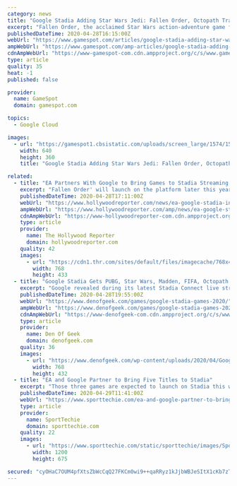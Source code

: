 ```yaml
---
category: news
title: "Google Stadia Adding Star Wars Jedi: Fallen Order, Octopath Traveler, And More Games"
excerpt: "Fallen Order, the acclaimed Star Wars action-adventure game from Respawn. Jedi: Fallen Order hits the service this fall, with installments of Madden NFL and FIFA set to follow in the winter. In addition to the three EA games,"
publishedDateTime: 2020-04-28T16:15:00Z
webUrl: "https://www.gamespot.com/articles/google-stadia-adding-star-wars-jedi-fallen-order-o/1100-6476549/"
ampWebUrl: "https://www.gamespot.com/amp-articles/google-stadia-adding-star-wars-jedi-fallen-order-o/1100-6476549/"
cdnAmpWebUrl: "https://www-gamespot-com.cdn.ampproject.org/c/s/www.gamespot.com/amp-articles/google-stadia-adding-star-wars-jedi-fallen-order-o/1100-6476549/"
type: article
quality: 35
heat: -1
published: false

provider:
  name: GameSpot
  domain: gamespot.com

topics:
  - Google Cloud

images:
  - url: "https://gamespot1.cbsistatic.com/uploads/screen_large/1574/15746725/3604679-star-wars-jedi-fallen-order-review-nologo.jpg"
    width: 640
    height: 360
    title: "Google Stadia Adding Star Wars Jedi: Fallen Order, Octopath Traveler, And More Games"

related:
  - title: "EA Partners With Google to Bring Games to Stadia Streaming Service"
    excerpt: "Fallen Order' will launch on the platform later this year, followed by sports titles from the 'FIFA' and 'Madden NFL' franchises."
    publishedDateTime: 2020-04-28T17:11:00Z
    webUrl: "https://www.hollywoodreporter.com/news/ea-google-stadia-ink-partnership-1292238"
    ampWebUrl: "https://www.hollywoodreporter.com/amp/news/ea-google-stadia-ink-partnership-1292238"
    cdnAmpWebUrl: "https://www-hollywoodreporter-com.cdn.ampproject.org/c/s/www.hollywoodreporter.com/amp/news/ea-google-stadia-ink-partnership-1292238"
    type: article
    provider:
      name: The Hollywood Reporter
      domain: hollywoodreporter.com
    quality: 42
    images:
      - url: "https://cdn1.thr.com/sites/default/files/imagecache/768x433/2019/10/jfo_launchscreens_cal_cu_v09_copy-h_2019.jpg"
        width: 768
        height: 433
  - title: "Google Stadia Gets PUBG, Star Wars, Madden, FIFA, Octopath Traveler, and More Games"
    excerpt: "Google revealed during its latest Stadia Connect live stream that 11 more games are joining the service, including a trio of Electronic Arts’ biggest titles. Star Wars: Jedi Fallen Order, the hit action-adventure game from Respawn Entertainment,"
    publishedDateTime: 2020-04-28T19:55:00Z
    webUrl: "https://www.denofgeek.com/games/google-stadia-games-2020/"
    ampWebUrl: "https://www.denofgeek.com/games/google-stadia-games-2020/?amp"
    cdnAmpWebUrl: "https://www-denofgeek-com.cdn.ampproject.org/c/s/www.denofgeek.com/games/google-stadia-games-2020/?amp"
    type: article
    provider:
      name: Den Of Geek
      domain: denofgeek.com
    quality: 36
    images:
      - url: "https://www.denofgeek.com/wp-content/uploads/2020/04/Google-Stadia.jpg?resize=768%2C432"
        width: 768
        height: 432
  - title: "EA and Google Partner to Bring Five Titles to Stadia"
    excerpt: "Those three games are expected to launch on Stadia this winter, with more titles to be added in 2021, according to an announcement from Google and EA. Stadia allows users to play games on TVs, laptops,"
    publishedDateTime: 2020-04-29T11:41:00Z
    webUrl: "https://www.sporttechie.com/ea-and-google-partner-to-bring-five-titles-to-stadia"
    type: article
    provider:
      name: SportTechie
      domain: sporttechie.com
    quality: 22
    images:
      - url: "https://www.sporttechie.com/static/sporttechie/images/SportTechie-image.png"
        width: 1200
        height: 675

secured: "cyOHaC7OUM4pfXtsZbWcCqQ27FKCm0wi9++qaRRyz1kJjbWBJeSItX1cKb7zTRR4HwTZsArGynSC3KZNg2VzwN5SjC1mHqlv9HdSIJylZD0UyakEEUO8vM0z39WD/umMpYAr839J7nJCJ3//tPNorJJRURvTbmVMsLr0tY+rpDDnqsEkjGJatbnIsQiksTpespVsUk9giaM75qJDAIucbX+IoCIBl5PO4OTkhMHFqlInYXcsM/PmkHspjJh7fZich/XV2Ojm81rJ0g9Ztvw6hUwgVQJc9EUPEOki8JM6KqWo1obrq3d2N8SAwqaucN4fikYk8NpZajklGEW+K0LYyR45fKjr3i/xuWrFAxx5yqjcKLYyPV+wtwnv6aGK8Z6vH6Mqs3CcxyG7xKaJWlsNSUlwUf5Xzux31okex3agGe2oThLc57AEaBnRt5XRjJY9DUry410Vp2R+A2meqlkcEg7E4+ys+knsdlUlI3+7B4I=;PDLYCiUD0Nvw2qTphba+jg=="
---
```


